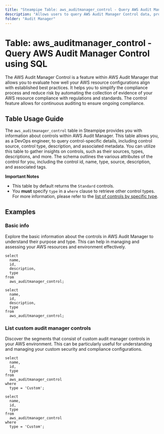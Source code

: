 ```yaml
---
title: "Steampipe Table: aws_auditmanager_control - Query AWS Audit Manager Control using SQL"
description: "Allows users to query AWS Audit Manager Control data, providing information about controls within AWS Audit Manager. This table enables users to access detailed information about controls, such as control source, control type, description, and associated metadata."
folder: "Audit Manager"
---
```


# Table: aws_auditmanager_control - Query AWS Audit Manager Control using SQL

The AWS Audit Manager Control is a feature within AWS Audit Manager that allows you to evaluate how well your AWS resource configurations align with established best practices. It helps you to simplify the compliance process and reduce risk by automating the collection of evidence of your AWS resource compliance with regulations and standards. The control feature allows for continuous auditing to ensure ongoing compliance.

## Table Usage Guide

The `aws_auditmanager_control` table in Steampipe provides you with information about controls within AWS Audit Manager. This table allows you, as a DevOps engineer, to query control-specific details, including control source, control type, description, and associated metadata. You can utilize this table to gather insights on controls, such as their sources, types, descriptions, and more. The schema outlines the various attributes of the control for you, including the control id, name, type, source, description, and associated tags.

**Important Notes**
- This table by default returns the `Standard` controls.
- You **must** specify `type` in a `where` clause to retrieve other control types. For more information, please refer to the [list of controls by specific type](https://docs.aws.amazon.com/audit-manager/latest/APIReference/API_ListControls.html#API_ListControls_RequestSyntax).

## Examples

### Basic info
Explore the basic information about the controls in AWS Audit Manager to understand their purpose and type. This can help in managing and assessing your AWS resources and environment effectively.

```sql+postgres
select
  name,
  id,
  description,
  type
from
  aws_auditmanager_control;
```

```sql+sqlite
select
  name,
  id,
  description,
  type
from
  aws_auditmanager_control;
```


### List custom audit manager controls
Discover the segments that consist of custom audit manager controls in your AWS environment. This can be particularly useful for understanding and managing your custom security and compliance configurations.

```sql+postgres
select
  name,
  id,
  type
from
  aws_auditmanager_control
where
  type = 'Custom';
```

```sql+sqlite
select
  name,
  id,
  type
from
  aws_auditmanager_control
where
  type = 'Custom';
```